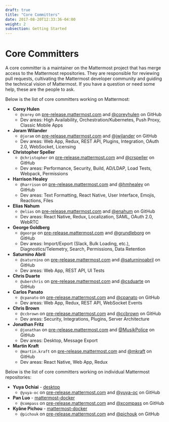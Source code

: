```yaml
---
draft: true
title: "Core Committers"
date: 2017-08-20T12:33:36-04:00
weight: 2
subsection: Getting Started
---
```


# Core Committers

A core committer is a maintainer on the Mattermost project that has merge access to the Mattermost repositories. They are responsible for reviewing pull requests, cultivating the Mattermost developer community and guiding the technical vision of Mattermost. If you have a question or need some help, these are the people to ask.

Below is the list of core committers working on Mattermost:

- **Corey Hulen**
  - `@corey` on [pre-release.mattermost.com](https://pre-release.mattermost.com/core/messages/@corey) and [@coreyhulen](https://github.com/coreyhulen) on GitHub
  - Dev areas: High Availability, Orchestration/Kubernetes, Push Proxy, Classic Mobile Apps
- **Joram Wilander**
  - `@joram` on [pre-release.mattermost.com](https://pre-release.mattermost.com/core/messages/@joram) and [@jwilander](https://github.com/jwilander) on GitHub
  - Dev areas: Web App, Redux, REST API, Plugins, Integration, OAuth 2.0, WebSocket, Licensing
- **Christopher Speller**
  - `@christopher` on [pre-release.mattermost.com](https://pre-release.mattermost.com/core/messages/@christopher) and [@crspeller](https://github.com/crspeller) on GitHub
  - Dev areas: Performance, Security, Build, AD/LDAP, Load Tests, Webpack, Permissions
- **Harrison Healey**
  - `@harrison` on [pre-release.mattermost.com](https://pre-release.mattermost.com/core/messages/@harrison) and [@hmhealey](https://github.com/hmhealey) on GitHub
  - Dev areas: Text Formatting, React Native, User Interface, Emojis, Reactions, Files
- **Elias Nahum**
  - `@elias` on [pre-release.mattermost.com](https://pre-release.mattermost.com/core/messages/@elias) and [@enahum](https://github.com/enahum) on GitHub
  - Dev areas: React Native, Redux, Localization, SAML, OAuth 2.0, WebRTC
- **George Goldberg**
  - `@george` on [pre-release.mattermost.com](https://pre-release.mattermost.com/core/messages/@george) and [@grundleborg](https://github.com/grundleborg) on GitHub
  - Dev areas: Import/Export (Slack, Bulk Loading, etc.), Diagnostics/Telemetry, Search, Permissions, Data Retention
- **Saturnino Abril**
  - `@saturnino` on [pre-release.mattermost.com](https://pre-release.mattermost.com/core/messages/@saturnino) and [@saturninoabril](https://github.com/saturninoabril) on GitHub
  - Dev areas: Web App, REST API, UI Tests
- **Chris Duarte**
  - `@uberchris` on [pre-release.mattermost.com](https://pre-release.mattermost.com/core/messages/@uberchris) and [@csduarte](https://github.com/csduarte) on GitHub
- **Carlos Panato**
  - `@cpanato` on [pre-release.mattermost.com](https://pre-release.mattermost.com/core/messages/@cpanato) and [@cpanato](https://github.com/cpanato) on GitHub
  - Dev areas: Web App, Redux, REST API, WebSocket Events
- **Chris Brown**
  - `@ccbrown` on [pre-release.mattermost.com](https://pre-release.mattermost.com/core/messages/@ccbrown) and [@ccbrown](https://github.com/ccbrown) on GitHub
  - Dev areas: Security, Integrations, Plugins, Server Architecture
- **Jonathan Fritz**
  - `@jonathan` on [pre-release.mattermost.com](https://pre-release.mattermost.com/core/messages/@jonathan) and [@MusikPolice](https://github.com/MusikPolice) on GitHub
  - Dev areas: Desktop, Message Export
- **Martin Kraft**
  - `@martin.kraft` on [pre-release.mattermost.com](https://pre-release.mattermost.com/core/messages/@martin.kraft) and [@mkraft](https://github.com/mkraft) on GitHub
  - Dev areas: React Native, Web App, Redux

Below is the list of core committers working on individual Mattermost repositories:

- **Yuya Ochiai** - [desktop](https://github.com/mattermost/desktop)
  - `@yuya-oc` on [pre-release.mattermost.com](https://pre-release.mattermost.com/core/messages/@yuya-oc) and [@yuya-oc](https://github.com/yuya-oc) on GitHub
- **Pan Luo** - [mattermost-docker](https://github.com/mattermost/mattermost-docker)
  - `@compass` on [pre-release.mattermost.com](https://pre-release.mattermost.com/core/messages/@compass) and [@xcompass](https://github.com/xcompass) on GitHub
- **Kyâne Pichou** - [mattermost-docker](https://github.com/mattermost/mattermost-docker)
  - `@pichouk` on [pre-release.mattermost.com](https://pre-release.mattermost.com/core/messages/@pichouk) and [@pichouk](https://github.com/pichouk) on GitHub
